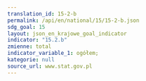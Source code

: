 ```yaml
---
translation_id: 15-2-b
permalink: /api/en/national/15/15-2-b.json
sdg_goal: 15
layout: json_en_krajowe_goal_indicator
indicator: "15.2.b"
zmienne: total
indicator_variable_1: ogółem;
kategorie: null
source_url: www.stat.gov.pl
---
```

